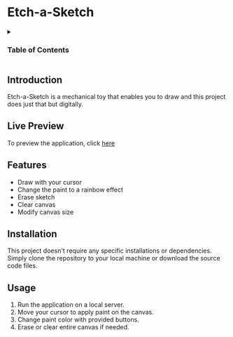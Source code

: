 # Etch-a-Sketch

<details>
 <summary><h3>Table of Contents</h3></summary>
  <ol>
   <li><a href="#introduction"> Introduction </a></li>
   <li><a href="#features"> Features </a></li>
   <li><a href="#installation"> Installation </a></li>
   <li><a href="#usage"> Usage </a></li>
  </ol>
</details>

## Introduction

Etch-a-Sketch is a mechanical toy that enables you to draw and this project does just that but digitally.

## Live Preview

To preview the application, click <a href="https://astonishing-ganache-b21a89.netlify.app/" target="_blank">here</a>

## Features

- Draw with your cursor
- Change the paint to a rainbow effect
- Erase sketch
- Clear canvas
- Modify canvas size

## Installation

This project doesn't require any specific installations or dependencies. Simply clone the repository to your local machine or download the source code files.

## Usage

1. Run the application on a local server.
2. Move your cursor to apply paint on the canvas.
3. Change paint color with provided buttons.
4. Erase or clear entire canvas if needed.

